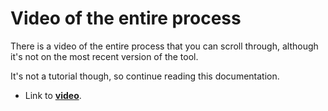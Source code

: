 ﻿---
sidebar_position: 0
---

# Video of the entire process

There is a video of the entire process that you can scroll through,
although it's not on the most recent version of the tool.

It's not a tutorial though, so continue reading this documentation.

- Link to **[video](https://hai-vr.notion.site/Video-86ae4dbe45d3493fbc4a9ba60c152989)**.
